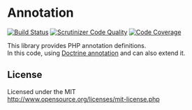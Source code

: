 # Annotation

[![Build Status](https://travis-ci.org/webstream-framework/Annotation.svg?branch=master)](https://travis-ci.org/webstream-framework/Annotation)  [![Scrutinizer Code Quality](https://scrutinizer-ci.com/g/webstream-framework/Annotation/badges/quality-score.png?b=master)](https://scrutinizer-ci.com/g/webstream-framework/Annotation/?branch=master)
[![Code Coverage](https://scrutinizer-ci.com/g/webstream-framework/Annotation/badges/coverage.png?b=master)](https://scrutinizer-ci.com/g/webstream-framework/Annotation/?branch=master)

This library provides PHP annotation definitions.  
In this code, using [Doctrine annotation](https://github.com/doctrine/annotations) and can also extend it.  

## License
Licensed under the MIT  
http://www.opensource.org/licenses/mit-license.php
